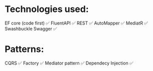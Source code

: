 # Technologies used:
EF core (code first) ✅
FluentAPI ✅
REST ✅
AutoMapper ✅
MediatR ✅
Swashbuckle Swagger ✅

# Patterns:
CQRS ✅
Factory ✅
Mediator pattern ✅
Dependecy Injection ✅
